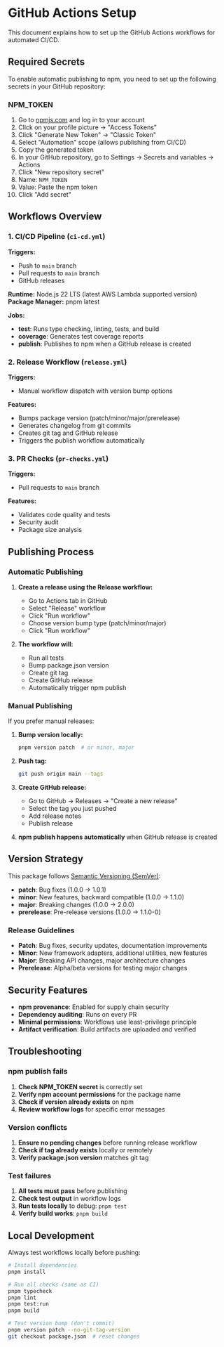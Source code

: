 # GitHub Actions Setup

This document explains how to set up the GitHub Actions workflows for automated CI/CD.

## Required Secrets

To enable automatic publishing to npm, you need to set up the following secrets in your GitHub repository:

### NPM_TOKEN

1. Go to [npmjs.com](https://www.npmjs.com) and log in to your account
2. Click on your profile picture → "Access Tokens"
3. Click "Generate New Token" → "Classic Token"
4. Select "Automation" scope (allows publishing from CI/CD)
5. Copy the generated token
6. In your GitHub repository, go to Settings → Secrets and variables → Actions
7. Click "New repository secret"
8. Name: `NPM_TOKEN`
9. Value: Paste the npm token
10. Click "Add secret"

## Workflows Overview

### 1. CI/CD Pipeline (`ci-cd.yml`)

**Triggers:**
- Push to `main` branch
- Pull requests to `main` branch  
- GitHub releases

**Runtime:** Node.js 22 LTS (latest AWS Lambda supported version)  
**Package Manager:** pnpm latest

**Jobs:**
- **test**: Runs type checking, linting, tests, and build
- **coverage**: Generates test coverage reports
- **publish**: Publishes to npm when a GitHub release is created

### 2. Release Workflow (`release.yml`)

**Triggers:**
- Manual workflow dispatch with version bump options

**Features:**
- Bumps package version (patch/minor/major/prerelease)
- Generates changelog from git commits
- Creates git tag and GitHub release
- Triggers the publish workflow automatically

### 3. PR Checks (`pr-checks.yml`)

**Triggers:**
- Pull requests to `main` branch

**Features:**
- Validates code quality and tests
- Security audit
- Package size analysis

## Publishing Process

### Automatic Publishing

1. **Create a release using the Release workflow:**
   - Go to Actions tab in GitHub
   - Select "Release" workflow
   - Click "Run workflow"
   - Choose version bump type (patch/minor/major)
   - Click "Run workflow"

2. **The workflow will:**
   - Run all tests
   - Bump package.json version
   - Create git tag
   - Create GitHub release
   - Automatically trigger npm publish

### Manual Publishing

If you prefer manual releases:

1. **Bump version locally:**
   ```bash
   pnpm version patch  # or minor, major
   ```

2. **Push tag:**
   ```bash
   git push origin main --tags
   ```

3. **Create GitHub release:**
   - Go to GitHub → Releases → "Create a new release"
   - Select the tag you just pushed
   - Add release notes
   - Publish release

4. **npm publish happens automatically** when GitHub release is created

## Version Strategy

This package follows [Semantic Versioning (SemVer)](https://semver.org/):

- **patch**: Bug fixes (1.0.0 → 1.0.1)
- **minor**: New features, backward compatible (1.0.0 → 1.1.0)  
- **major**: Breaking changes (1.0.0 → 2.0.0)
- **prerelease**: Pre-release versions (1.0.0 → 1.1.0-0)

### Release Guidelines

- **Patch**: Bug fixes, security updates, documentation improvements
- **Minor**: New framework adapters, additional utilities, new features
- **Major**: Breaking API changes, major architecture changes
- **Prerelease**: Alpha/beta versions for testing major changes

## Security Features

- **npm provenance**: Enabled for supply chain security
- **Dependency auditing**: Runs on every PR
- **Minimal permissions**: Workflows use least-privilege principle
- **Artifact verification**: Build artifacts are uploaded and verified

## Troubleshooting

### npm publish fails

1. **Check NPM_TOKEN secret** is correctly set
2. **Verify npm account permissions** for the package name
3. **Check if version already exists** on npm
4. **Review workflow logs** for specific error messages

### Version conflicts

1. **Ensure no pending changes** before running release workflow
2. **Check if tag already exists** locally or remotely
3. **Verify package.json version** matches git tag

### Test failures

1. **All tests must pass** before publishing
2. **Check test output** in workflow logs
3. **Run tests locally** to debug: `pnpm test`
4. **Verify build works**: `pnpm build`

## Local Development

Always test workflows locally before pushing:

```bash
# Install dependencies
pnpm install

# Run all checks (same as CI)
pnpm typecheck
pnpm lint  
pnpm test:run
pnpm build

# Test version bump (don't commit)
pnpm version patch --no-git-tag-version
git checkout package.json  # reset changes
```